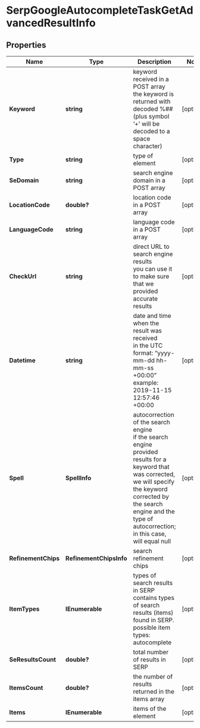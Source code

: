 # SerpGoogleAutocompleteTaskGetAdvancedResultInfo


## Properties

| Name | Type | Description | Notes |
|------------ | ------------- | ------------- | -------------|
**Keyword** | **string** | keyword received in a POST array<br>the keyword is returned with decoded %## (plus symbol ‘+’ will be decoded to a space character) |[optional]|
**Type** | **string** | type of element |[optional]|
**SeDomain** | **string** | search engine domain in a POST array |[optional]|
**LocationCode** | **double?** | location code in a POST array |[optional]|
**LanguageCode** | **string** | language code in a POST array |[optional]|
**CheckUrl** | **string** | direct URL to search engine results<br>you can use it to make sure that we provided accurate results |[optional]|
**Datetime** | **string** | date and time when the result was received<br>in the UTC format: “yyyy-mm-dd hh-mm-ss +00:00”<br>example:<br>2019-11-15 12:57:46 +00:00 |[optional]|
**Spell** | **SpellInfo** | autocorrection of the search engine<br>if the search engine provided results for a keyword that was corrected, we will specify the keyword corrected by the search engine and the type of autocorrection;<br>in this case, will equal null |[optional]|
**RefinementChips** | **RefinementChipsInfo** | search refinement chips |[optional]|
**ItemTypes** | **IEnumerable<string>** | types of search results in SERP<br>contains types of search results (items) found in SERP.<br>possible item types:<br>autocomplete |[optional]|
**SeResultsCount** | **double?** | total number of results in SERP |[optional]|
**ItemsCount** | **double?** | the number of results returned in the items array |[optional]|
**Items** | **IEnumerable<SerpGoogleAutocompleteAdvancedItem>** | items of the element |[optional]|